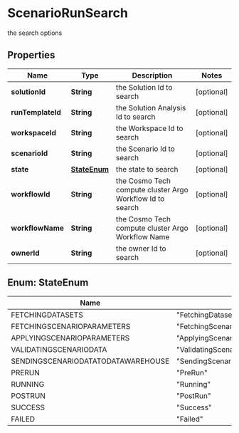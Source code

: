 

# ScenarioRunSearch

the search options

## Properties

| Name | Type | Description | Notes |
|------------ | ------------- | ------------- | -------------|
|**solutionId** | **String** | the Solution Id to search |  [optional] |
|**runTemplateId** | **String** | the Solution Analysis Id to search |  [optional] |
|**workspaceId** | **String** | the Workspace Id to search |  [optional] |
|**scenarioId** | **String** | the Scenario Id to search |  [optional] |
|**state** | [**StateEnum**](#StateEnum) | the state to search |  [optional] |
|**workflowId** | **String** | the Cosmo Tech compute cluster Argo Workflow Id to search |  [optional] |
|**workflowName** | **String** | the Cosmo Tech compute cluster Argo Workflow Name |  [optional] |
|**ownerId** | **String** | the owner Id to search |  [optional] |



## Enum: StateEnum

| Name | Value |
|---- | -----|
| FETCHINGDATASETS | &quot;FetchingDatasets&quot; |
| FETCHINGSCENARIOPARAMETERS | &quot;FetchingScenarioParameters&quot; |
| APPLYINGSCENARIOPARAMETERS | &quot;ApplyingScenarioParameters&quot; |
| VALIDATINGSCENARIODATA | &quot;ValidatingScenarioData&quot; |
| SENDINGSCENARIODATATODATAWAREHOUSE | &quot;SendingScenarioDataToDataWarehouse&quot; |
| PRERUN | &quot;PreRun&quot; |
| RUNNING | &quot;Running&quot; |
| POSTRUN | &quot;PostRun&quot; |
| SUCCESS | &quot;Success&quot; |
| FAILED | &quot;Failed&quot; |



